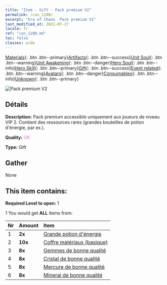 ```yaml
---
title: "Item - Gift - Pack premium V2"
permalink: /con_1280/
excerpt: "Era of Chaos  Pack premium V2"
last_modified_at: 2021-07-27
locale: fr
ref: "con_1280.md"
toc: false
classes: wide
---
```

 [Materials](/ItemsFR/){: .btn .btn--primary}[Artifacts](/ItemsFR/Artifacts/){: .btn .btn--success}[Unit Soul](/ItemsFR/UnitSoul/){: .btn .btn--warning}[Unit Awakening](/ItemsFR/UnitAwakening/){: .btn .btn--danger}[Hero Soul](/ItemsFR/HeroSoul/){: .btn .btn--info}[Hero Skill](/ItemsFR/HeroSkill/){: .btn .btn--primary}[Gift](/ItemsFR/Gift/){: .btn .btn--success}[Event related](/ItemsFR/Events/){: .btn .btn--warning}[Avatars](/ItemsFR/Avatars/){: .btn .btn--danger}[Consumables](/ItemsFR/Consumables/){: .btn .btn--info}[Unknown](/ItemsFR/Unknown/){: .btn .btn--primary}

 ![Pack premium V2](/images/t/i_905002.png)

## Détails
 **Description:** Pack premium accessible uniquement aux joueurs de niveau VIP 2. Contient des ressources rares (grandes bouteilles de potion d'énergie, par ex.).

 **Quality:** <span style="color: #DA70D6">OK</span>

 **Type:** Gift

## Gather

  None

## This item contains:

 **Required Level to open:** 1

 1 You would get **ALL** items  from:

  | Nr | Amount |     Item    |
  |:---|:-------|:------------|
  | 1 |  **2x** | [Grande potion d'énergie](/ItemsFR/con_706/) |  | 
  | 2 |  **10x** | [Coffre matériaux (basique)](/ItemsFR/con_756/) |  | 
  | 3 |  **8x** | [Gemmes de bonne qualité](/ItemsFR/mat_16/) |  | 
  | 4 |  **8x** | [Cristal de bonne qualité](/ItemsFR/mat_17/) |  | 
  | 5 |  **8x** | [Mercure de bonne qualité](/ItemsFR/mat_14/) |  | 
  | 6 |  **8x** | [Minerai de bonne qualité](/ItemsFR/mat_12/) |  | 
